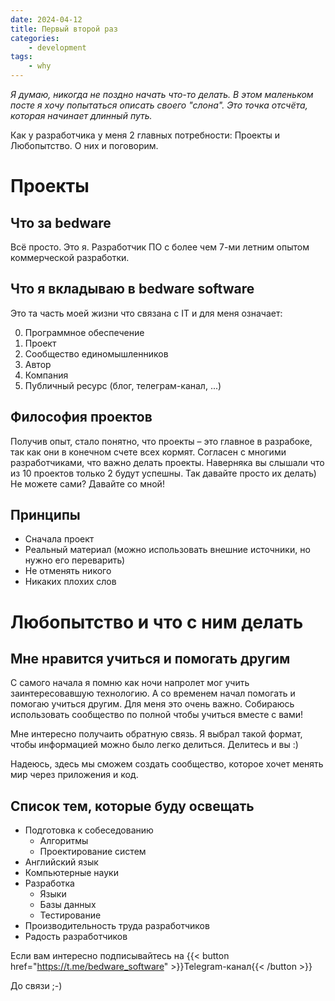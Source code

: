 ```yaml
---
date: 2024-04-12
title: Первый второй раз
categories:
    - development
tags: 
    - why
---
```

*Я думаю, никогда не поздно начать что-то делать.
В этом маленьком посте я хочу попытаться описать своего "слона".
Это точка отсчёта, которая начинает длинный путь.*

Как у разработчика у меня 2 главных потребности: Проекты и Любопытство. О них и поговорим.

# Проекты

## Что за bedware
Всё просто. Это я. Разработчик ПО с более чем 7-ми летним опытом коммерческой разработки.

## Что я вкладываю в bedware software
Это та часть моей жизни что связана с IT и для меня означает:

0. Программное обеспечение
1. Проект 
2. Сообщество единомышленников
3. Автор
4. Компания
5. Публичный ресурс (блог, телеграм-канал, ...)

## Философия проектов
Получив опыт, стало понятно, что проекты – это главное в разрабоке, так как они в конечном счете всех кормят.
Согласен с многими разработчиками, что важно делать проекты. Наверняка вы слышали что из 10 проектов только 2 будут успешны.
Так давайте просто их делать) Не можете сами? Давайте со мной!

## Принципы
- Сначала проект
- Реальный материал (можно использовать внешние источники, но нужно его переварить)
- Не отменять никого
- Никаких плохих слов

# Любопытство и что с ним делать

##  Мне нравится учиться и помогать другим
С самого начала я помню как ночи напролет мог учить заинтересовавшую технологию. А со временем начал помогать и помогаю учиться другим.
Для меня это очень важно. Собираюсь использовать сообщество по полной чтобы учиться вместе с вами!


Мне интересно получаить обратную связь. Я выбрал такой формат, чтобы информацией можно было легко делиться. Делитесь и вы :)


Надеюсь, здесь мы сможем создать сообщество, которое хочет менять мир через приложения и код.

## Список тем, которые буду освещать
- Подготовка к собеседованию
    - Алгоритмы
    - Проектирование систем
- Английский язык
- Компьютерные науки
- Разработка
    - Языки
    - Базы данных
    - Тестирование
- Производительность труда разработчиков
- Радость разработчиков

Если вам интересно подписывайтесь на {{< button href="https://t.me/bedware_software" >}}Telegram-канал{{< /button >}}

До связи ;-)
